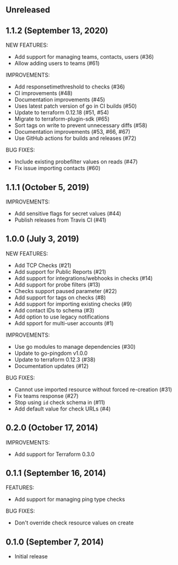 ## Unreleased

## 1.1.2 (September 13, 2020)

NEW FEATURES:

  * Add support for managing teams, contacts, users (#36)
  * Allow adding users to teams (#61)

IMPROVEMENTS:

  * Add responsetimethreshold to checks (#36)
  * CI improvements (#48)
  * Documentation improvements (#45)
  * Uses latest patch version of go in CI builds (#50)
  * Update to terraform 0.12.18 (#51, #54)
  * Migrate to terraform-plugin-sdk (#65)
  * Sort tags on write to prevent unnecessary diffs (#58)
  * Documentation improvements (#53, #66, #67)
  * Use GitHub actions for builds and releases (#72)

BUG FIXES:
  * Include existing probefilter values on reads (#47)
  * Fix issue importing contacts (#60)

## 1.1.1 (October 5, 2019)

IMPROVEMENTS:

  * Add sensitive flags for secret values (#44)
  * Publish releases from Travis CI (#41)

## 1.0.0 (July 3, 2019)

NEW FEATURES:

  * Add TCP Checks (#21)
  * Add support for Public Reports (#21)
  * Add support for integrations/webhooks in checks (#14)
  * Add support for probe filters (#13)
  * Checks support paused parameter (#22)
  * Add support for tags on checks (#8)
  * Add support for importing existing checks (#9)
  * Add contact IDs to schema (#3)
  * Add option to use legacy notifications
  * Add spport for multi-user accounts (#1)

IMPROVEMENTS:

  * Use go modules to manage dependencies (#30)
  * Update to go-pingdom v1.0.0
  * Update to terraform 0.12.3 (#38)
  * Documentation updates (#12)

BUG FIXES:

  * Cannot use imported resource without forced re-creation (#31)
  * Fix teams response (#27)
  * Stop using `id` check schema in (#11)
  * Add default value for check URLs (#4)

## 0.2.0 (October 17, 2014)

IMPROVEMENTS:

  * Add support for Terraform 0.3.0

## 0.1.1 (September 16, 2014)

FEATURES:

  * Add support for managing ping type checks

BUG FIXES:

  * Don't override check resource values on create

## 0.1.0 (September 7, 2014)

  * Initial release
